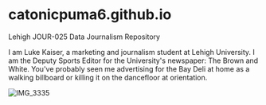 # catonicpuma6.github.io
Lehigh JOUR-025 Data Journalism Repository

I am Luke Kaiser, a marketing and journalism student at Lehigh University. I am the Deputy Sports Editor for the University's newspaper: The Brown and White. You've probably seen me advertising for the Bay Deli at home as a walking billboard or killing it on the dancefloor at orientation.

![IMG_3335](https://github.com/user-attachments/assets/6cf43054-76cb-4d15-bc48-861d325cc1bc)
